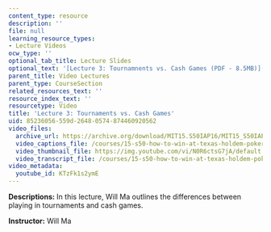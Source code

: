 ```yaml
---
content_type: resource
description: ''
file: null
learning_resource_types:
- Lecture Videos
ocw_type: ''
optional_tab_title: Lecture Slides
optional_text: '[Lecture 3: Tournamnents vs. Cash Games (PDF - 8.5MB)](resources/mit15_s50iap16_l3)'
parent_title: Video Lectures
parent_type: CourseSection
related_resources_text: ''
resource_index_text: ''
resourcetype: Video
title: 'Lecture 3: Tournaments vs. Cash Games'
uid: 85236056-559d-2648-0574-874460920562
video_files:
  archive_url: https://archive.org/download/MIT15.S50IAP16/MIT15_S50IAP16_L3_300k.mp4
  video_captions_file: /courses/15-s50-how-to-win-at-texas-holdem-poker-january-iap-2016/19284249c2fb5bbc8858455938582bac_KTzFk1s2ymE.vtt
  video_thumbnail_file: https://img.youtube.com/vi/N0R6ctsG7jA/default.jpg
  video_transcript_file: /courses/15-s50-how-to-win-at-texas-holdem-poker-january-iap-2016/f102ce580666f88c0574c9a966e95a1b_KTzFk1s2ymE.pdf
video_metadata:
  youtube_id: KTzFk1s2ymE
---
```


**Descriptions:** In this lecture, Will Ma outlines the differences between playing in tournaments and cash games.

**Instructor:** Will Ma